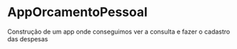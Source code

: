 # AppOrcamentoPessoal
Construção de um app onde conseguimos ver a consulta e fazer o cadastro das despesas
